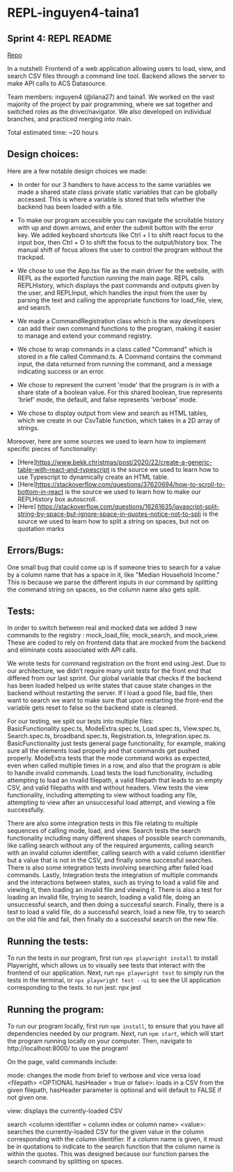 # REPL-inguyen4-taina1

## Sprint 4: REPL README


[Repo](https://github.com/cs0320-f23/repl-inguyen4-taina1)


In a nutshell: Frontend of a web application allowing users to load, view, and search
CSV files through a command line tool. Backend allows the server to make API calls to ACS Datasource. 


Team members: inguyen4 (@ilana27) and taina1. We worked on the vast majority of the project by pair programming, where we sat together and switched roles as the driver/navigator. We also developed on individual branches, and practiced merging into main.


Total estimated time: ~20 hours


## Design choices:


Here are a few notable design choices we made:
- In order for our 3 handlers to have access to the same variables we made a shared state class private static variables that can be globally accessed.
This is where a variable is stored that tells whether the backend has been loaded with a file. 
- To make our program accessible you can navigate the scrollable history with up and down arrows, and enter the submit button with the error key. We added keyboard shortcuts like Ctrl + I to shift react focus to the input box, then Ctrl + O to shift the focus to the output/history box. The manual shift of focus allows the user to control the program without the trackpad.


- We chose to use the App.tsx file as the main driver for the website, with REPL as the exported function running the main page. REPL calls REPLHistory, which displays the past commands and outputs given by the user, and REPLInput, which handles the input from the user by parsing the text and calling the appropriate functions for load_file, view, and search.


- We made a CommandRegistration class which is the way developers can add their own command functions to the program,  making it easier to manage and extend your command registry.


- We chose to wrap commands in a class called "Command" which is stored in a file called Command.ts. A Command contains the command input, the data returned from running the command, and a message indicating success or an error.


- We chose to represent the current 'mode' that the program is in with a share state of a boolean value. For this shared boolean, true represents 'brief' mode, the default, and false represents 'verbose' mode.
- We chose to display output from view and search as HTML tables, which we create in our CsvTable function, which takes in a 2D array of strings.


Moreover, here are some sources we used to learn how to implement specific pieces of functionality:
- [Here]https://www.bekk.christmas/post/2020/22/create-a-generic-table-with-react-and-typescript is the source we used to learn how to use
Typescript to dynamically create an HTML table.
- [Here]https://stackoverflow.com/questions/37620694/how-to-scroll-to-bottom-in-react is the source we used to learn how to make our REPLHistory box autoscroll.
- [Here] https://stackoverflow.com/questions/16261635/javascript-split-string-by-space-but-ignore-space-in-quotes-notice-not-to-spli is the source we used to learn how to split a string on spaces, but not on quotation marks


## Errors/Bugs:


One small bug that could come up is if someone tries to search for a value by a column name that has a space in it, like "Median Household Income." This is because we parse the different inputs in our command by splitting the command string on spaces, so the column name also gets split.


## Tests:
In order to switch between real and mocked data we added 3 new commands to the registry : mock_load_file, mock_search, and mock_view. These are coded to rely on frontend data that are mocked from the backend and eliminate costs associated with API calls.


We wrote tests for command registration on the front end using Jest. Due to our architecture, we didn’t require many unit tests for the front end that differed from our last sprint. 
Our global variable that checks if the backend has been loaded helped us write states that cause state changes in the backend without restarting the server. If I load a good file, bad file, then want to search we want to make sure that upon restarting the front-end the variable gets reset to false so the backend state is cleaned.


For our testing, we split our tests into multiple files: BasicFunctionality.spec.ts, ModeExtra.spec.ts, Load.spec.ts, View.spec.ts, Search.spec.ts, broadband.spec.ts, Registration.ts,  Integration.spec.ts. BasicFunctionality just tests general page functionality, for example, making sure all the elements load properly and that commands get pushed properly. ModeExtra tests that the mode command works as expected, even when called multiple times in a row, and also that the program is able to handle invalid commands. Load tests the load functionality, including attempting to load an invalid filepath, a valid filepath that leads to an empty CSV, and valid filepaths with and without headers. View tests the view functionality, including attempting to view without loading any file, attempting to view after an unsuccessful load attempt, and viewing a file successfully. 


There are also some integration tests in this file relating to multiple sequences of calling mode, load, and view. Search tests the search functionality including many different shapes of possible search commands, like calling search without any of the required arguments, calling search with an invalid column identifier, calling search with a valid column identifier but a value that is not in the CSV, and finally some successful searches. There is also some integration tests involving searching after failed load commands. Lastly, Integration tests the integration of multiple commands and the interactions between states, such as trying to load a valid file and viewing it, then loading an invalid file and viewing it. There is also a test for loading an invalid file, trying to search, loading a valid file, doing an unsuccessful search, and then doing a successful search. Finally, there is a test to load a valid file, do a successful search, load a new file, try to search on the old file and fail, then finally do a successful search on the new file.


## Running the tests:


To run the tests in our program, first run `npx playwright install` to install Playwright, which allows us to visually see tests that interact with the frontend of our application. Next, run `npx playwright test` to simply run the tests in the terminal, or `npx playwright test --ui` to see the UI application corresponding to the tests.
to run jest: npx jest


## Running the program:


To run our program locally, first run `npm install`, to ensure that you have all dependencies needed by our program. Next, run `npm start`, which will start the program running locally on your computer. Then, navigate to http://localhost:8000/ to use the program!


On the page, valid commands include:


mode: changes the mode from brief to verbose and vice versa
load &lt;filepath&gt; &lt;OPTIONAL hasHeader = true or false&gt;: loads in a CSV from the given filepath, hasHeader parameter is optional and will default to FALSE if not given one.


view: displays the currently-loaded CSV


search &lt;column identifier = column index or column name&gt; &lt;value&gt;: searches the currently-loaded CSV for the given value in the column corresponding with the column identifier. If a column name is given, it must be in quotations to indicate to the search function that the column name is within the quotes. This was designed because our function parses the search command by splitting on spaces.
